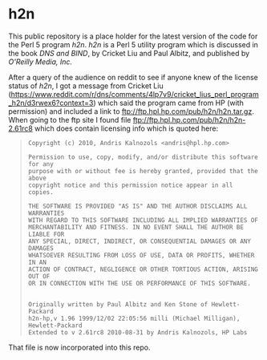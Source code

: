 # h2n 

This public repository is a place holder for the latest version of the code for the Perl 5 program *h2n*.  *h2n* is a Perl 5 utility program which is discussed in the book *DNS and BIND*, by Cricket Liu and Paul Albitz, and published by *O'Reilly Media, Inc.*

After a query of the audience on reddit to see if anyone knew of the license status of *h2n*, I got a message from Cricket Liu (<https://www.reddit.com/r/dns/comments/4lp7v9/cricket_lius_perl_program_h2n/d3rwex6?context=3>) which said the program came from HP (with permission) and included a link to <ftp://ftp.hpl.hp.com/pub/h2n/h2n.tar.gz>.  When going to the ftp site I found file <ftp://ftp.hpl.hp.com/pub/h2n/h2n-2.61rc8> which does contain licensing info which is quoted here:

>     Copyright (c) 2010, Andris Kalnozols <andris@hpl.hp.com>
> 
>     Permission to use, copy, modify, and/or distribute this software for any
>     purpose with or without fee is hereby granted, provided that the above
>     copyright notice and this permission notice appear in all copies.
> 
>     THE SOFTWARE IS PROVIDED "AS IS" AND THE AUTHOR DISCLAIMS ALL WARRANTIES
>     WITH REGARD TO THIS SOFTWARE INCLUDING ALL IMPLIED WARRANTIES OF
>     MERCHANTABILITY AND FITNESS. IN NO EVENT SHALL THE AUTHOR BE LIABLE FOR
>     ANY SPECIAL, DIRECT, INDIRECT, OR CONSEQUENTIAL DAMAGES OR ANY DAMAGES
>     WHATSOEVER RESULTING FROM LOSS OF USE, DATA OR PROFITS, WHETHER IN AN
>     ACTION OF CONTRACT, NEGLIGENCE OR OTHER TORTIOUS ACTION, ARISING OUT OF
>     OR IN CONNECTION WITH THE USE OR PERFORMANCE OF THIS SOFTWARE.
> 
> 
>     Originally written by Paul Albitz and Ken Stone of Hewlett-Packard
>     h2n-hp,v 1.96 1999/12/02 22:05:56 milli (Michael Milligan), Hewlett-Packard
>     Extended to v 2.61rc8 2010-08-31 by Andris Kalnozols, HP Labs

That file is now incorporated into this repo.
